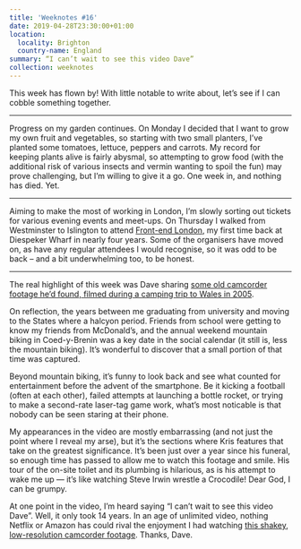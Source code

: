 ```yaml
---
title: 'Weeknotes #16'
date: 2019-04-28T23:30:00+01:00
location:
  locality: Brighton
  country-name: England
summary: “I can’t wait to see this video Dave”
collection: weeknotes
---
```

This week has flown by! With little notable to write about, let’s see if I can cobble something together.

* * *

Progress on my garden continues. On Monday I decided that I want to grow my own fruit and vegetables, so starting with two small planters, I’ve planted some tomatoes, lettuce, peppers and carrots. My record for keeping plants alive is fairly abysmal, so attempting to grow food (with the additional risk of various insects and vermin wanting to spoil the fun) may prove challenging, but I’m willing to give it a go. One week in, and nothing has died. Yet.

* * *

Aiming to make the most of working in London, I’m slowly sorting out tickets for various evening events and meet-ups. On Thursday I walked from Westminster to Islington to attend [Front-end London][1], my first time back at Diespeker Wharf in nearly four years. Some of the organisers have moved on, as have any regular attendees I would recognise, so it was odd to be back – and a bit underwhelming too, to be honest.

* * *

The real highlight of this week was Dave sharing [some old camcorder footage he’d found, filmed during a camping trip to Wales in 2005][2].

On reflection, the years between me graduating from university and moving to the States where a halcyon period. Friends from school were getting to know my friends from McDonald’s, and the annual weekend mountain biking in Coed-y-Brenin was a key date in the social calendar (it still is, less the mountain biking). It’s wonderful to discover that a small portion of that time was captured.

Beyond mountain biking, it’s funny to look back and see what counted for entertainment before the advent of the smartphone. Be it kicking a football (often at each other), failed attempts at launching a bottle rocket, or trying to make a second-rate laser-tag game work, what’s most noticable is that nobody can be seen staring at their phone.

My appearances in the video are mostly embarrassing (and not just the point where I reveal my arse), but it’s the sections where Kris features that take on the greatest significance. It’s been just over a year since his funeral, so enough time has passed to allow me to watch this footage and smile. His tour of the on-site toilet and its plumbing is hilarious, as is his attempt to wake me up — it’s like watching Steve Irwin wrestle a Crocodile! Dear God, I can be grumpy.

At one point in the video, I’m heard saying “I can’t wait to see this video Dave”. Well, it only took 14 years. In an age of unlimited video, nothing Netflix or Amazon has could rival the enjoyment I had watching [this shakey, low-resolution camcorder footage][2]. Thanks, Dave.

[1]: http://www.frontendlondon.co.uk
[2]: https://www.youtube.com/watch?v=Kn1DuAV1ufk
